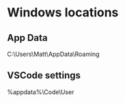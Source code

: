 # Windows locations
## App Data
C:\Users\Matt\AppData\Roaming

## VSCode settings
%appdata%\Code\User